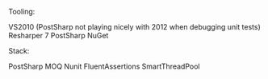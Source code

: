 Tooling:

VS2010 (PostSharp not playing nicely with 2012 when debugging unit tests)
Resharper 7
PostSharp
NuGet

Stack:

PostSharp
MOQ
Nunit
FluentAssertions
SmartThreadPool
